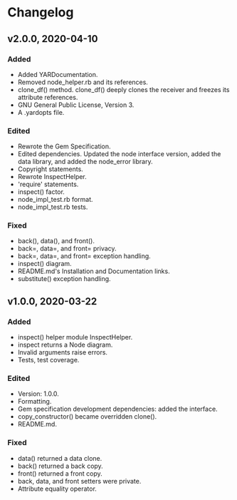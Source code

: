 # Changelog

## v2.0.0, 2020-04-10

### Added

- Added YARDocumentation.
- Removed node_helper.rb and its references.
- clone_df() method. clone_df() deeply clones the receiver and freezes its
 attribute references.
- GNU General Public License, Version 3.
- A .yardopts file.

### Edited

- Rewrote the Gem Specification.
- Edited dependencies. Updated the node interface version, added the data
 library, and added the node_error library.
- Copyright statements.
- Rewrote InspectHelper.
- 'require' statements.
- inspect() factor.
- node_impl_test.rb format.
- node_impl_test.rb tests.

### Fixed

- back(), data(), and front().
- back=, data=, and front= privacy.
- back=, data=, and front= exception handling.
- inspect() diagram.
- README.md's Installation and Documentation links.
- substitute() exception handling. 

## v1.0.0, 2020-03-22

### Added

- inspect() helper module InspectHelper.
- inspect returns a Node diagram.
- Invalid arguments raise errors.
- Tests, test coverage. 

### Edited

- Version: 1.0.0.
- Formatting.
- Gem specification development dependencies: added the interface.
- copy_constructor() became overridden clone().
- README.md.

### Fixed

- data() returned a data clone.
- back() returned a back copy.
- front() returned a front copy.
- back, data, and front setters were private.
- Attribute equality operator.

